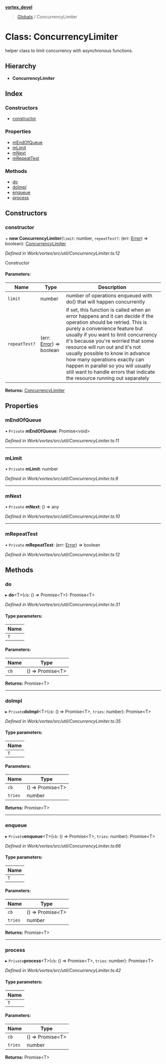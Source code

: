 **[vortex_devel](../README.md)**

> [Globals](../globals.md) / ConcurrencyLimiter

# Class: ConcurrencyLimiter

helper class to limit concurrency with asynchronous functions.

## Hierarchy

* **ConcurrencyLimiter**

## Index

### Constructors

* [constructor](concurrencylimiter.md#constructor)

### Properties

* [mEndOfQueue](concurrencylimiter.md#mendofqueue)
* [mLimit](concurrencylimiter.md#mlimit)
* [mNext](concurrencylimiter.md#mnext)
* [mRepeatTest](concurrencylimiter.md#mrepeattest)

### Methods

* [do](concurrencylimiter.md#do)
* [doImpl](concurrencylimiter.md#doimpl)
* [enqueue](concurrencylimiter.md#enqueue)
* [process](concurrencylimiter.md#process)

## Constructors

### constructor

\+ **new ConcurrencyLimiter**(`limit`: number, `repeatTest?`: (err: [Error](notsupportederror.md#error)) => boolean): [ConcurrencyLimiter](concurrencylimiter.md)

*Defined in Work/vortex/src/util/ConcurrencyLimiter.ts:12*

Constructor

#### Parameters:

Name | Type | Description |
------ | ------ | ------ |
`limit` | number | number of operations enqueued with do() that will happen concurrently |
`repeatTest?` | (err: [Error](notsupportederror.md#error)) => boolean | if set, this function is called when an error happens and it can                   decide if the operation should be retried.                   This is purely a convenience feature but usually if you want to limit                   concurrency it's because you're worried that some resource will run out                   and it's not usually possible to know in advance how many operations                   exactly can happen in parallel so you will usually still want to                   handle errors that indicate the resource running out separately  |

**Returns:** [ConcurrencyLimiter](concurrencylimiter.md)

## Properties

### mEndOfQueue

• `Private` **mEndOfQueue**: Promise\<void>

*Defined in Work/vortex/src/util/ConcurrencyLimiter.ts:11*

___

### mLimit

• `Private` **mLimit**: number

*Defined in Work/vortex/src/util/ConcurrencyLimiter.ts:9*

___

### mNext

• `Private` **mNext**: () => any

*Defined in Work/vortex/src/util/ConcurrencyLimiter.ts:10*

___

### mRepeatTest

• `Private` **mRepeatTest**: (err: [Error](notsupportederror.md#error)) => boolean

*Defined in Work/vortex/src/util/ConcurrencyLimiter.ts:12*

## Methods

### do

▸ **do**\<T>(`cb`: () => Promise\<T>): Promise\<T>

*Defined in Work/vortex/src/util/ConcurrencyLimiter.ts:31*

#### Type parameters:

Name |
------ |
`T` |

#### Parameters:

Name | Type |
------ | ------ |
`cb` | () => Promise\<T> |

**Returns:** Promise\<T>

___

### doImpl

▸ `Private`**doImpl**\<T>(`cb`: () => Promise\<T>, `tries`: number): Promise\<T>

*Defined in Work/vortex/src/util/ConcurrencyLimiter.ts:35*

#### Type parameters:

Name |
------ |
`T` |

#### Parameters:

Name | Type |
------ | ------ |
`cb` | () => Promise\<T> |
`tries` | number |

**Returns:** Promise\<T>

___

### enqueue

▸ `Private`**enqueue**\<T>(`cb`: () => Promise\<T>, `tries`: number): Promise\<T>

*Defined in Work/vortex/src/util/ConcurrencyLimiter.ts:66*

#### Type parameters:

Name |
------ |
`T` |

#### Parameters:

Name | Type |
------ | ------ |
`cb` | () => Promise\<T> |
`tries` | number |

**Returns:** Promise\<T>

___

### process

▸ `Private`**process**\<T>(`cb`: () => Promise\<T>, `tries`: number): Promise\<T>

*Defined in Work/vortex/src/util/ConcurrencyLimiter.ts:42*

#### Type parameters:

Name |
------ |
`T` |

#### Parameters:

Name | Type |
------ | ------ |
`cb` | () => Promise\<T> |
`tries` | number |

**Returns:** Promise\<T>
